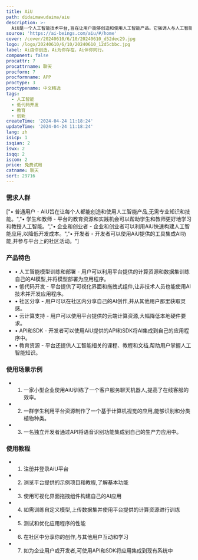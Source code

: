 ```yaml
---
title: AiU
path: didaimawudaima/aiu
description: >-
  AiU是一个人工智能技术平台,旨在让用户能够创造和使用人工智能产品。它强调人与人工智能的互动,将人工智能技术与用户需求相结合。该平台提供了一系列工具和资源,让用户能够根据自己的需求定制和开发人工智能应用。AiU的核心理念是将人工智能的力量回馈给普通用户,并为用户提供无限可能。
source: 'https://ai-beings.com/aiu/#/home'
cover: /cover/20240610/6/10/20240610_d52dec29.jpg
logo: /logo/20240610/6/10/20240610_12d5cbbc.jpg
label: Ai由你创造，Ai为你存在，Ai伴你同行。
component: false
procattr: 7
procattrname: 聊天
procform: 7
procformname: APP
proctype: 3
proctypename: 中文精选
tags:
  - 人工智能
  - 低代码开发
  - 教育
  - 创新
createTime: '2024-04-24 11:18:24'
updateTime: '2024-04-24 11:18:24'
lang: zh
isicp: 1
isqian: 2
iswx: 2
isqq: 2
iscom: 2
price: 免费试用
catname: 聊天
sort: 29716
---
```




### 需求人群
["• 普通用户 - AiU旨在让每个人都能创造和使用人工智能产品,无需专业知识和技能。","• 学生和教师 - 平台的教育资源和实践机会可以帮助学生和教师更好地学习和教授人工智能。","• 企业和创业者 - 企业和创业者可以利用AiU快速构建人工智能应用,以降低开发成本。","• 开发者 - 开发者可以使用AiU提供的工具集成AI功能,并参与平台上的社区活动。"]

### 产品特色
* • 人工智能模型训练和部署 - 用户可以利用平台提供的计算资源和数据集训练自己的AI模型,并将模型部署为应用程序。
* • 低代码开发 - 平台提供了可视化界面和拖拽式组件,让非技术人员也能使用AI技术并开发应用程序。
* • 社区分享 - 用户可以在社区内分享自己的AI创作,并从其他用户那里获取灵感。
* • 云计算支持 - 用户可以使用平台提供的云端计算资源,大幅降低本地硬件要求。
* • API和SDK - 开发者可以使用AiU提供的API和SDK将AI集成到自己的应用程序中。
* • 教育资源 - 平台还提供人工智能相关的课程、教程和文档,帮助用户掌握人工智能知识。

### 使用场景示例
* 1. 一家小型企业使用AiU训练了一个客户服务聊天机器人,提高了在线客服的效率。
* 2. 一群学生利用平台资源制作了一个基于计算机视觉的应用,能够识别和分类植物种类。
* 3. 一名独立开发者通过API将语音识别功能集成到自己的生产力应用中。

### 使用教程
* 1. 注册并登录AiU平台
* 2. 浏览平台提供的示例项目和教程,了解基本功能
* 3. 使用可视化界面拖拽组件构建自己的AI应用
* 4. 如需训练自定义模型,上传数据集并使用平台提供的计算资源进行训练
* 5. 测试和优化应用程序的性能
* 6. 在社区中分享你的创作,与其他用户互动和学习
* 7. 如为企业用户或开发者,可使用API和SDK将应用集成到现有系统中

  
